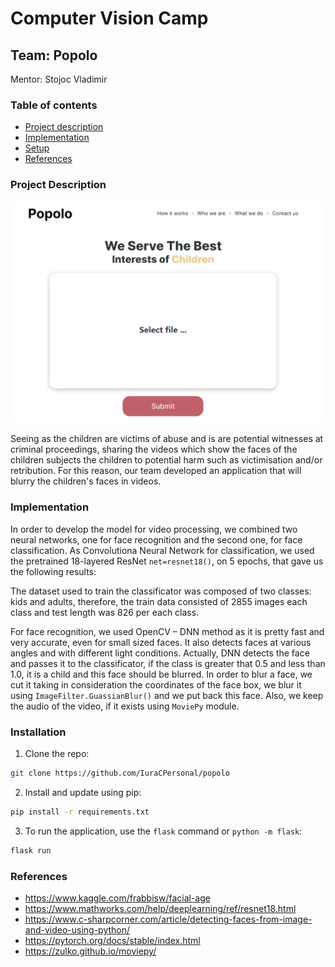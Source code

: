 # Computer Vision Camp
## Team: Popolo
Mentor: Stojoc Vladimir

### Table of contents
* [Project description](#description)
* [Implementation](#implementation)
* [Setup](#setup)
* [References](#references)

### Project Description

<img src="demo.png" />

Seeing as the children are victims of abuse and is are potential witnesses at criminal proceedings, sharing the videos which show the faces of the children subjects the children to potential harm such as victimisation and/or retribution. For this reason, our team developed an application that will blurry the children's faces in videos. 

### Implementation
In order to develop the model for video processing, we combined two neural networks, one for face recognition and the second one, for face classification. As Convolutiona Neural Network for classification, we used the pretrained 18-layered ResNet ```net=resnet18()```, on 5 epochs, that gave us the following results:


<imr src="https://user-images.githubusercontent.com/56044286/143489438-56c68b88-f70f-4bb7-94fc-ea3dca6b719e.png" />

The dataset used to train the classificator was composed of two classes: kids and adults, therefore, the train data consisted of 2855 images each class and test length was 826 per each class.

For face recognition, we used OpenCV – DNN method as it is pretty fast and very accurate, even for small sized faces. It also detects faces at various angles and with different light conditions. Actually, DNN detects the face and passes it to the classificator, if the class is greater that 0.5 and less than 1.0, it is a child and this face should be blurred. In order to blur a face, we cut it taking in consideration the coordinates of the face box, we blur it using ```ImageFilter.GuassianBlur()``` and we put back this face. Also, we keep the audio of the video, if it exists using ```MoviePy``` module.

### Installation

1. Clone the repo:

```sh
git clone https://github.com/IuraCPersonal/popolo
```

2. Install and update using pip:

```sh
pip install -r requirements.txt
```

3. To run the application, use the `flask` command or `python -m flask`:

```sh
flask run
```

### References
* https://www.kaggle.com/frabbisw/facial-age
* https://www.mathworks.com/help/deeplearning/ref/resnet18.html
* https://www.c-sharpcorner.com/article/detecting-faces-from-image-and-video-using-python/
* https://pytorch.org/docs/stable/index.html
* https://zulko.github.io/moviepy/
